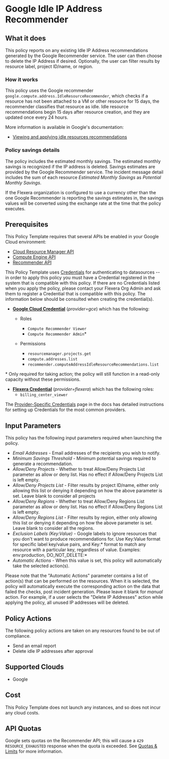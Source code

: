 # Google Idle IP Address Recommender

## What it does

This policy reports on any existing Idle IP Address recommendations generated by the Google Recommender service. The user can then choose to delete the IP Address if desired. Optionally, the user can filter results by resource label, project ID/name, or region.

### How it works

This policy uses the Google recommender `google.compute.address.IdleResourceRecommender`, which checks if a resource has not been attached to a VM or other resource for 15 days, the recommender classifies that resource as idle. Idle resource recommendations begin 15 days after resource creation, and they are updated once every 24 hours.

More information is available in Google's documentation:

- [Viewing and applying idle resources recommendations](https://cloud.google.com/compute/docs/viewing-and-applying-idle-resources-recommendations)

### Policy savings details

The policy includes the estimated monthly savings. The estimated monthly savings is recognized if the IP address is deleted. Savings estimates are provided by the Google Recommender service. The incident message detail includes the sum of each resource *Estimated Monthly Savings* as *Potential Monthly Savings*.

If the Flexera organization is configured to use a currency other than the one Google Recommender is reporting the savings estimates in, the savings values will be converted using the exchange rate at the time that the policy executes.

## Prerequisites

This Policy Template requires that several APIs be enabled in your Google Cloud environment:

- [Cloud Resource Manager API](https://console.cloud.google.com/flows/enableapi?apiid=cloudresourcemanager.googleapis.com)
- [Compute Engine API](https://console.cloud.google.com/flows/enableapi?apiid=compute.googleapis.com)
- [Recommender API](https://console.cloud.google.com/flows/enableapi?apiid=recommender.googleapis.com)

This Policy Template uses [Credentials](https://docs.flexera.com/flexera/EN/Automation/ManagingCredentialsExternal.htm) for authenticating to datasources -- in order to apply this policy you must have a Credential registered in the system that is compatible with this policy. If there are no Credentials listed when you apply the policy, please contact your Flexera Org Admin and ask them to register a Credential that is compatible with this policy. The information below should be consulted when creating the credential(s).

- [**Google Cloud Credential**](https://docs.flexera.com/flexera/EN/Automation/ProviderCredentials.htm#automationadmin_4083446696_1121577) (*provider=gce*) which has the following:
  - Roles
    - `Compute Recommender Viewer`
    - `Compute Recommender Admin`*

  - Permissions
    - `resourcemanager.projects.get`
    - `compute.addresses.list`
    - `recommender.computeAddressIdleResourceRecommendations.list`

\* Only required for taking action; the policy will still function in a read-only capacity without these permissions.

- [**Flexera Credential**](https://docs.flexera.com/flexera/EN/Automation/ProviderCredentials.htm) (*provider=flexera*) which has the following roles:
  - `billing_center_viewer`

The [Provider-Specific Credentials](https://docs.flexera.com/flexera/EN/Automation/ProviderCredentials.htm) page in the docs has detailed instructions for setting up Credentials for the most common providers.

## Input Parameters

This policy has the following input parameters required when launching the policy.

- *Email Addresses* - Email addresses of the recipients you wish to notify.
- *Minimum Savings Threshold* - Minimum potential savings required to generate a recommendation.
- *Allow/Deny Projects* - Whether to treat Allow/Deny Projects List parameter as allow or deny list. Has no effect if Allow/Deny Projects List is left empty.
- *Allow/Deny Projects List* - Filter results by project ID/name, either only allowing this list or denying it depending on how the above parameter is set. Leave blank to consider all projects
- *Allow/Deny Regions* - Whether to treat Allow/Deny Regions List parameter as allow or deny list. Has no effect if Allow/Deny Regions List is left empty.
- *Allow/Deny Regions List* - Filter results by region, either only allowing this list or denying it depending on how the above parameter is set. Leave blank to consider all the regions.
- *Exclusion Labels (Key:Value)* - Google labels to ignore resources that you don't want to produce recommendations for. Use Key:Value format for specific label key/value pairs, and Key:\* format to match any resource with a particular key, regardless of value. Examples: env:production, DO_NOT_DELETE:\*
- *Automatic Actions* - When this value is set, this policy will automatically take the selected action(s).

Please note that the "Automatic Actions" parameter contains a list of action(s) that can be performed on the resources. When it is selected, the policy will automatically execute the corresponding action on the data that failed the checks, post incident generation. Please leave it blank for *manual* action.
For example, if a user selects the "Delete IP Addresses" action while applying the policy, all unused IP addresses will be deleted.

## Policy Actions

The following policy actions are taken on any resources found to be out of compliance.

- Send an email report
- Delete idle IP addresses after approval

## Supported Clouds

- Google

## Cost

This Policy Template does not launch any instances, and so does not incur any cloud costs.

## API Quotas

Google sets quotas on the Recommender API; this will cause a `429 RESOURCE_EXHAUSTED` response when the quota is exceeded. See [Quotas & Limits](https://cloud.google.com/recommender/quotas) for more information.
